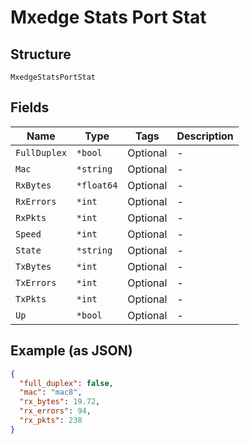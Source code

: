 
# Mxedge Stats Port Stat

## Structure

`MxedgeStatsPortStat`

## Fields

| Name | Type | Tags | Description |
|  --- | --- | --- | --- |
| `FullDuplex` | `*bool` | Optional | - |
| `Mac` | `*string` | Optional | - |
| `RxBytes` | `*float64` | Optional | - |
| `RxErrors` | `*int` | Optional | - |
| `RxPkts` | `*int` | Optional | - |
| `Speed` | `*int` | Optional | - |
| `State` | `*string` | Optional | - |
| `TxBytes` | `*int` | Optional | - |
| `TxErrors` | `*int` | Optional | - |
| `TxPkts` | `*int` | Optional | - |
| `Up` | `*bool` | Optional | - |

## Example (as JSON)

```json
{
  "full_duplex": false,
  "mac": "mac8",
  "rx_bytes": 19.72,
  "rx_errors": 94,
  "rx_pkts": 238
}
```

